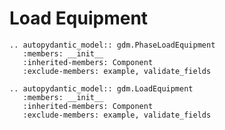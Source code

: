 # Load Equipment

```{eval-rst}
.. autopydantic_model:: gdm.PhaseLoadEquipment
   :members: __init__
   :inherited-members: Component
   :exclude-members: example, validate_fields
```

```{eval-rst}
.. autopydantic_model:: gdm.LoadEquipment
   :members: __init__
   :inherited-members: Component
   :exclude-members: example, validate_fields
```